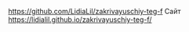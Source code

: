 https://github.com/LidiaLil/zakrivayuschiy-teg-f
Сайт https://lidialil.github.io/zakrivayuschiy-teg-f/


